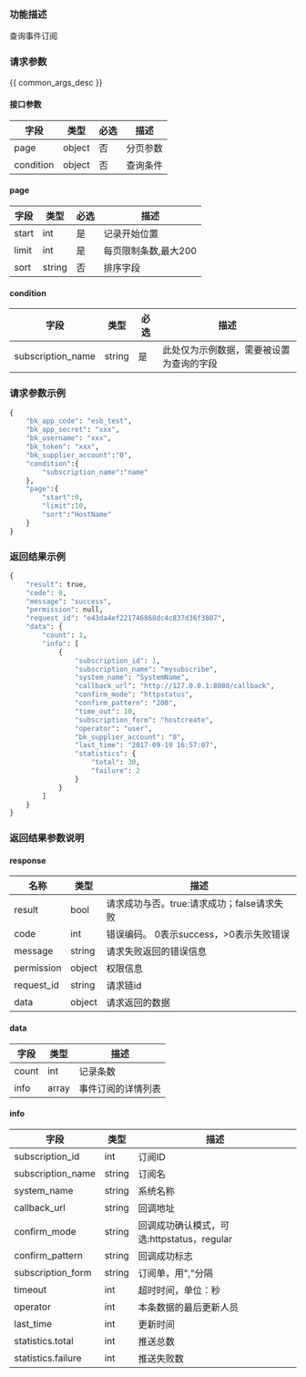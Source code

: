 ### 功能描述

查询事件订阅

### 请求参数

{{ common_args_desc }}

#### 接口参数

| 字段                |  类型      | 必选   |  描述                       |
|---------------------|------------|--------|-----------------------------|
| page                | object     | 否     | 分页参数                    |
| condition           | object     | 否     | 查询条件                    |

#### page

| 字段      |  类型      | 必选   |  描述                |
|-----------|------------|--------|----------------------|
| start     |  int       | 是     | 记录开始位置         |
| limit     |  int       | 是     | 每页限制条数,最大200 |
| sort      |  string    | 否     | 排序字段             |

#### condition

| 字段      |  类型      | 必选   |  描述      |
|-----------|------------|--------|------------|
| subscription_name  |string      |是      | 此处仅为示例数据，需要被设置为查询的字段 |

### 请求参数示例

```python
{
    "bk_app_code": "esb_test",
    "bk_app_secret": "xxx",
    "bk_username": "xxx",
    "bk_token": "xxx",
    "bk_supplier_account":"0",
    "condition":{
        "subscription_name":"name"
    },
    "page":{
        "start":0,
        "limit":10,
        "sort":"HostName"
    }
}
```

### 返回结果示例

```python
{
    "result": true,
    "code": 0,
    "message": "success",
    "permission": null,
    "request_id": "e43da4ef221746868dc4c837d36f3807",
    "data": {
        "count": 1,
        "info": [
            {
                "subscription_id": 1,
                "subscription_name": "mysubscribe",
                "system_name": "SystemName",
                "callback_url": "http://127.0.0.1:8080/callback",
                "confirm_mode": "httpstatus",
                "confirm_pattern": "200",
                "time_out": 10,
                "subscription_form": "hostcreate",
                "operator": "user",
                "bk_supplier_account": "0",
                "last_time": "2017-09-19 16:57:07",
                "statistics": {
                    "total": 30,
                    "failure": 2
                }
            }
        ]
    }
}
```

### 返回结果参数说明
#### response

| 名称    | 类型   | 描述                                       |
| ------- | ------ | ------------------------------------------ |
| result  | bool   | 请求成功与否。true:请求成功；false请求失败 |
| code    | int    | 错误编码。 0表示success，>0表示失败错误    |
| message | string | 请求失败返回的错误信息                     |
| permission    | object | 权限信息    |
| request_id    | string | 请求链id    |
| data    | object | 请求返回的数据                             |

#### data
| 字段   | 类型         | 描述              |
|-------|--------------|------------------|
| count | int          | 记录条数          |
| info  | array | 事件订阅的详情列表  |

#### info
| 字段                 | 类型      | 描述                                       |
|----------------------|-----------|--------------------------------------------|
| subscription_id      | int       | 订阅ID                                     |
| subscription_name    | string    | 订阅名                                     |
| system_name          | string    | 系统名称                                   |
| callback_url         | string    | 回调地址                                   |
| confirm_mode         | string    | 回调成功确认模式，可选:httpstatus，regular |
| confirm_pattern      | string    | 回调成功标志                               |
| subscription_form    | string    | 订阅单，用","分隔                          |
| timeout              | int       | 超时时间，单位：秒                         |
| operator             | int       | 本条数据的最后更新人员                     |
| last_time            | int       | 更新时间                                   |
| statistics.total     | int       | 推送总数                                   |
| statistics.failure   | int       | 推送失败数                                 |